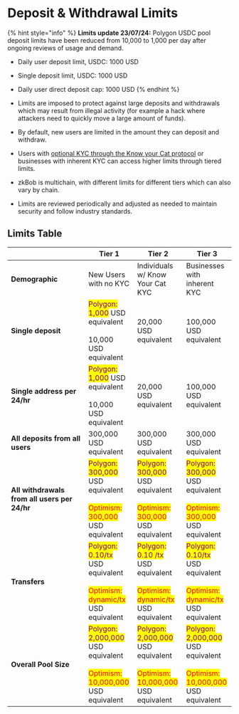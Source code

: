 # Deposit & Withdrawal Limits



{% hint style="info" %}
**Limits update 23/07/24:**  Polygon USDC pool deposit limits have been reduced from 10,000 to 1,000 per day after ongoing reviews of usage and demand.&#x20;

* Daily user deposit limit, USDC: 1000 USD
* Single deposit limit, USDC:  1000 USD
* Daily user direct deposit cap: 1000 USD
{% endhint %}

* Limits are imposed to protect against large deposits and withdrawals which may result from illegal activity (for example a hack where attackers need to quickly move a large amount of funds).&#x20;
* By default, new users are limited in the amount they can deposit and withdraw.&#x20;
* Users with [optional KYC through the Know your Cat protocol](../zkbob-app/optional-kyc.md) or businesses with inherent KYC can access higher limits through tiered limits.
* zkBob is multichain, with different limits for different tiers which can also vary by chain.&#x20;
* Limits are reviewed periodically and adjusted as needed to maintain security and follow industry standards.

## Limits Table

<table><thead><tr><th width="158"> </th><th>Tier 1 </th><th>Tier 2 </th><th>Tier 3</th></tr></thead><tbody><tr><td><strong>Demographic</strong></td><td>New Users with no KYC</td><td>Individuals w/ Know Your Cat KYC</td><td>Businesses with inherent KYC</td></tr><tr><td><strong>Single deposit</strong> </td><td><mark style="color:purple;">Polygon:</mark> <br><mark style="color:purple;">1,000</mark> USD equivalent<br><br>10,000 <br>USD equivalent</td><td>20,000 <br>USD equivalent</td><td>100,000 <br>USD equivalent</td></tr><tr><td><strong>Single address per 24/hr</strong></td><td><mark style="color:purple;">Polygon:</mark> <br><mark style="color:purple;">1,000</mark> USD equivalent<br><br>10,000 <br>USD equivalent</td><td>20,000 <br>USD equivalent</td><td>100,000 <br>USD equivalent</td></tr><tr><td><strong>All deposits from all users</strong></td><td>300,000 <br>USD equivalent</td><td>300,000 <br>USD equivalent</td><td>300,000 <br>USD equivalent</td></tr><tr><td><strong>All withdrawals from all users per 24/hr</strong></td><td><mark style="color:purple;">Polygon:</mark> <br><mark style="color:purple;">300,000</mark> USD equivalent<br><br><mark style="color:red;">Optimism:</mark> <br><mark style="color:red;">300,000</mark> USD equivalent</td><td><mark style="color:purple;">Polygon:</mark> <br><mark style="color:purple;">300,000</mark> USD equivalent<br><br><mark style="color:red;">Optimism:</mark> <br><mark style="color:red;">300,000</mark> USD equivalent</td><td><mark style="color:purple;">Polygon:</mark> <br><mark style="color:purple;">300,000</mark> USD equivalent<br><br><mark style="color:red;">Optimism:</mark> <br><mark style="color:red;">300,000</mark> USD equivalent</td></tr><tr><td><strong>Transfers</strong></td><td><mark style="color:purple;">Polygon: 0.10/tx</mark><br>USD equivalent<br><br><mark style="color:red;">Optimism:</mark><br><mark style="color:red;">dynamic/tx</mark><br>USD equivalent</td><td><mark style="color:purple;">Polygon: 0.10 /tx</mark><br>USD equivalent<br><br><mark style="color:red;">Optimism:</mark><br><mark style="color:red;">dynamic/tx</mark><br>USD equivalent  </td><td><mark style="color:purple;">Polygon: 0.10/tx</mark><br>USD equivalent<br><br><mark style="color:red;">Optimism:</mark><br><mark style="color:red;">dynamic/tx</mark> <br>USD equivalent</td></tr><tr><td><strong>Overall Pool Size</strong></td><td><mark style="color:purple;">Polygon:</mark> <br><mark style="color:purple;">2,000,000</mark> USD equivalent<br><br><mark style="color:red;">Optimism:</mark> <br><mark style="color:red;">10,000,000</mark> USD equivalent</td><td><mark style="color:purple;">Polygon:</mark> <br><mark style="color:purple;">2,000,000</mark> USD equivalent<br><br><mark style="color:red;">Optimism:</mark> <br><mark style="color:red;">10,000,000</mark> USD equivalent</td><td><mark style="color:purple;">Polygon:</mark> <br><mark style="color:purple;">2,000,000</mark> USD equivalent<br><br><mark style="color:red;">Optimism:</mark> <br><mark style="color:red;">10,000,000</mark> USD equivalent</td></tr></tbody></table>



